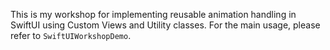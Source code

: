 This is my workshop for implementing reusable animation handling in SwiftUI using Custom Views and Utility classes.
For the main usage, please refer to `SwiftUIWorkshopDemo`.


